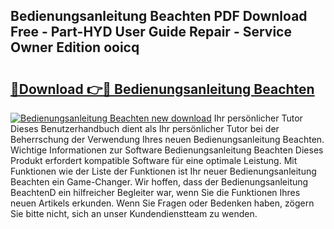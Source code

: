 ## Bedienungsanleitung Beachten PDF Download Free - Part-HYD User Guide Repair - Service Owner Edition ooicq

# <h2><a href="http://df4xy31.blite.top/?on=Bedienungsanleitung+Beachten">🔗Download 👉🔴 Bedienungsanleitung Beachten</a></h2>

[![Bedienungsanleitung Beachten new download](https://i.imgur.com/lujVjoI.png)](http://df4xy31.blite.top/?on=Bedienungsanleitung+Beachten)
Ihr persönlicher Tutor Dieses Benutzerhandbuch dient als Ihr persönlicher Tutor bei der Beherrschung der Verwendung Ihres neuen Bedienungsanleitung Beachten. Wichtige Informationen zur Software Bedienungsanleitung Beachten Dieses Produkt erfordert kompatible Software für eine optimale Leistung. Mit Funktionen wie der Liste der Funktionen ist Ihr neuer Bedienungsanleitung Beachten ein Game-Changer. Wir hoffen, dass der Bedienungsanleitung BeachtenD ein hilfreicher Begleiter war, wenn Sie die Funktionen Ihres neuen Artikels erkunden. Wenn Sie Fragen oder Bedenken haben, zögern Sie bitte nicht, sich an unser Kundendienstteam zu wenden.
